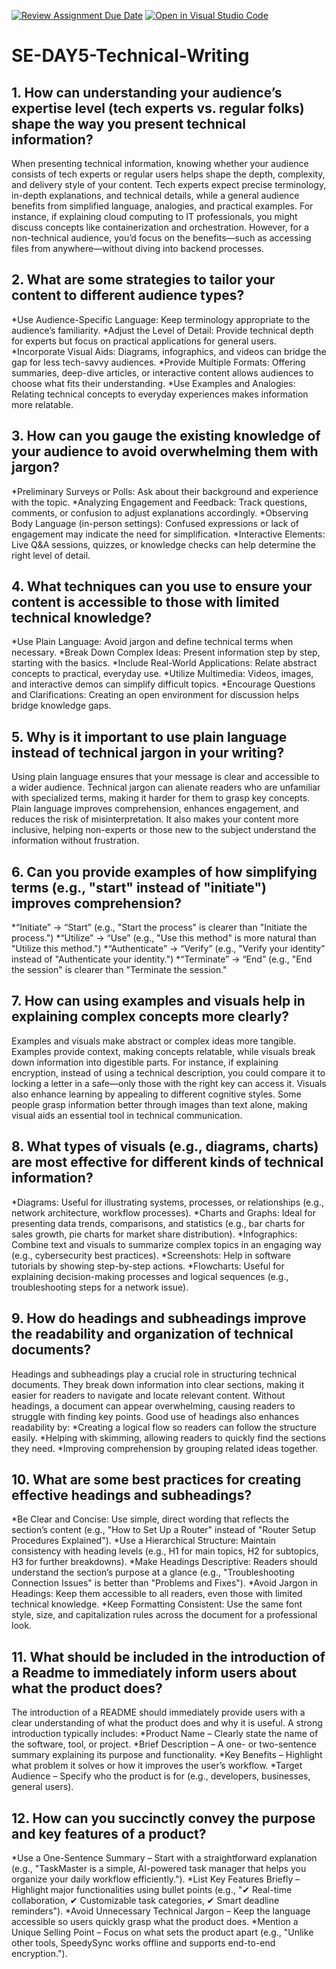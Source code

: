[![Review Assignment Due Date](https://classroom.github.com/assets/deadline-readme-button-22041afd0340ce965d47ae6ef1cefeee28c7c493a6346c4f15d667ab976d596c.svg)](https://classroom.github.com/a/zsAR-pyY)
[![Open in Visual Studio Code](https://classroom.github.com/assets/open-in-vscode-2e0aaae1b6195c2367325f4f02e2d04e9abb55f0b24a779b69b11b9e10269abc.svg)](https://classroom.github.com/online_ide?assignment_repo_id=18459779&assignment_repo_type=AssignmentRepo)
# SE-DAY5-Technical-Writing
## 1. How can understanding your audience’s expertise level (tech experts vs. regular folks) shape the way you present technical information?
When presenting technical information, knowing whether your audience consists of tech experts or regular users helps shape the depth, complexity, and delivery style of your content. Tech experts expect precise terminology, in-depth explanations, and technical details, while a general audience benefits from simplified language, analogies, and practical examples.
For instance, if explaining cloud computing to IT professionals, you might discuss concepts like containerization and orchestration. However, for a non-technical audience, you’d focus on the benefits—such as accessing files from anywhere—without diving into backend processes.

## 2. What are some strategies to tailor your content to different audience types?
*Use Audience-Specific Language: Keep terminology appropriate to the audience’s familiarity.
*Adjust the Level of Detail: Provide technical depth for experts but focus on practical applications for general users.
*Incorporate Visual Aids: Diagrams, infographics, and videos can bridge the gap for less tech-savvy audiences.
*Provide Multiple Formats: Offering summaries, deep-dive articles, or interactive content allows audiences to choose what fits their understanding.
*Use Examples and Analogies: Relating technical concepts to everyday experiences makes information more relatable.

## 3. How can you gauge the existing knowledge of your audience to avoid overwhelming them with jargon?
*Preliminary Surveys or Polls: Ask about their background and experience with the topic.
*Analyzing Engagement and Feedback: Track questions, comments, or confusion to adjust explanations accordingly.
*Observing Body Language (in-person settings): Confused expressions or lack of engagement may indicate the need for simplification.
*Interactive Elements: Live Q&A sessions, quizzes, or knowledge checks can help determine the right level of detail.

## 4. What techniques can you use to ensure your content is accessible to those with limited technical knowledge?
*Use Plain Language: Avoid jargon and define technical terms when necessary.
*Break Down Complex Ideas: Present information step by step, starting with the basics.
*Include Real-World Applications: Relate abstract concepts to practical, everyday use.
*Utilize Multimedia: Videos, images, and interactive demos can simplify difficult topics.
*Encourage Questions and Clarifications: Creating an open environment for discussion helps bridge knowledge gaps.

## 5. Why is it important to use plain language instead of technical jargon in your writing?
Using plain language ensures that your message is clear and accessible to a wider audience. Technical jargon can alienate readers who are unfamiliar with specialized terms, making it harder for them to grasp key concepts. Plain language improves comprehension, enhances engagement, and reduces the risk of misinterpretation. It also makes your content more inclusive, helping non-experts or those new to the subject understand the information without frustration.

## 6. Can you provide examples of how simplifying terms (e.g., "start" instead of "initiate") improves comprehension?
*“Initiate” → “Start” (e.g., "Start the process" is clearer than "Initiate the process.")
*“Utilize” → “Use” (e.g., "Use this method" is more natural than "Utilize this method.")
*“Authenticate” → “Verify” (e.g., "Verify your identity" instead of "Authenticate your identity.")
*“Terminate” → “End” (e.g., "End the session" is clearer than "Terminate the session."

## 7. How can using examples and visuals help in explaining complex concepts more clearly?
Examples and visuals make abstract or complex ideas more tangible. Examples provide context, making concepts relatable, while visuals break down information into digestible parts. For instance, if explaining encryption, instead of using a technical description, you could compare it to locking a letter in a safe—only those with the right key can access it.
Visuals also enhance learning by appealing to different cognitive styles. Some people grasp information better through images than text alone, making visual aids an essential tool in technical communication.

## 8. What types of visuals (e.g., diagrams, charts) are most effective for different kinds of technical information?
*Diagrams: Useful for illustrating systems, processes, or relationships (e.g., network architecture, workflow processes).
*Charts and Graphs: Ideal for presenting data trends, comparisons, and statistics (e.g., bar charts for sales growth, pie charts for market share distribution).
*Infographics: Combine text and visuals to summarize complex topics in an engaging way (e.g., cybersecurity best practices).
*Screenshots: Help in software tutorials by showing step-by-step actions.
*Flowcharts: Useful for explaining decision-making processes and logical sequences (e.g., troubleshooting steps for a network issue).

## 9. How do headings and subheadings improve the readability and organization of technical documents?
Headings and subheadings play a crucial role in structuring technical documents. They break down information into clear sections, making it easier for readers to navigate and locate relevant content. Without headings, a document can appear overwhelming, causing readers to struggle with finding key points.
Good use of headings also enhances readability by:
*Creating a logical flow so readers can follow the structure easily.
*Helping with skimming, allowing readers to quickly find the sections they need.
*Improving comprehension by grouping related ideas together.

## 10. What are some best practices for creating effective headings and subheadings?
*Be Clear and Concise: Use simple, direct wording that reflects the section’s content (e.g., "How to Set Up a Router" instead of "Router Setup Procedures Explained").
*Use a Hierarchical Structure: Maintain consistency with heading levels (e.g., H1 for main topics, H2 for subtopics, H3 for further breakdowns).
*Make Headings Descriptive: Readers should understand the section’s purpose at a glance (e.g., "Troubleshooting Connection Issues" is better than "Problems and Fixes").
*Avoid Jargon in Headings: Keep them accessible to all readers, even those with limited technical knowledge.
*Keep Formatting Consistent: Use the same font style, size, and capitalization rules across the document for a professional look.

## 11. What should be included in the introduction of a Readme to immediately inform users about what the product does?
The introduction of a README should immediately provide users with a clear understanding of what the product does and why it is useful. A strong introduction typically includes:
*Product Name – Clearly state the name of the software, tool, or project.
*Brief Description – A one- or two-sentence summary explaining its purpose and functionality.
*Key Benefits – Highlight what problem it solves or how it improves the user’s workflow.
*Target Audience – Specify who the product is for (e.g., developers, businesses, general users).

## 12. How can you succinctly convey the purpose and key features of a product?
*Use a One-Sentence Summary – Start with a straightforward explanation (e.g., "TaskMaster is a simple, AI-powered task manager that helps you organize your daily workflow efficiently.").
*List Key Features Briefly – Highlight major functionalities using bullet points (e.g., "✔ Real-time collaboration, ✔ Customizable task categories, ✔ Smart deadline reminders").
*Avoid Unnecessary Technical Jargon – Keep the language accessible so users quickly grasp what the product does.
*Mention a Unique Selling Point – Focus on what sets the product apart (e.g., "Unlike other tools, SpeedySync works offline and supports end-to-end encryption.").
